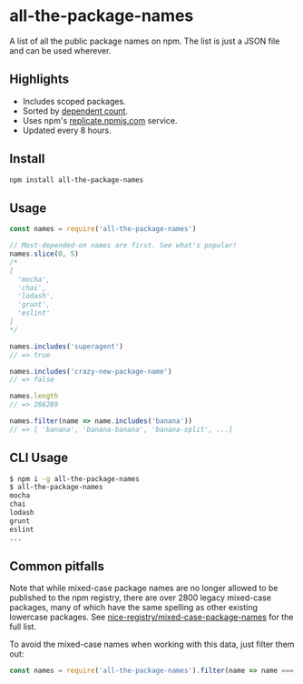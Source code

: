 # all-the-package-names

A list of all the public package names on npm. The list is just a JSON file and can be used wherever.

## Highlights

- Includes scoped packages.
- Sorted by [dependent count](https://github.com/zeke/dependent-counts).
- Uses npm's [replicate.npmjs.com](https://github.com/npm/registry/blob/198b449e5ec11f0cc3e424ce2721dd66e8111589/docs/follower.md) service.
- Updated every 8 hours.

## Install

```sh
npm install all-the-package-names
```

## Usage

```js
const names = require('all-the-package-names')

// Most-depended-on names are first. See what's popular!
names.slice(0, 5)
/*
[
  'mocha',
  'chai',
  'lodash',
  'grunt',
  'eslint'
]
*/

names.includes('superagent')
// => true

names.includes('crazy-new-package-name')
// => false

names.length
// => 286289

names.filter(name => name.includes('banana'))
// => [ 'banana', 'banana-banana', 'banana-split', ...]
```

## CLI Usage

```sh
$ npm i -g all-the-package-names
$ all-the-package-names
mocha
chai
lodash
grunt
eslint
...
```

## Common pitfalls

Note that while mixed-case package names are no longer allowed to be published
to the npm registry, there are over 2800 legacy mixed-case packages, many of 
which have the same spelling as other existing lowercase packages. See [nice-registry/mixed-case-package-names](https://github.com/nice-registry/mixed-case-package-names)
for the full list.

To avoid the mixed-case names when working with this data, just filter them out:

```js
const names = require('all-the-package-names').filter(name => name === name.toLowerCase())
```
